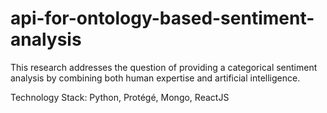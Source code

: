 # api-for-ontology-based-sentiment-analysis
This research addresses the question of providing a categorical sentiment analysis by combining both human expertise and artificial intelligence.

Technology Stack: Python, Protégé, Mongo, ReactJS 
